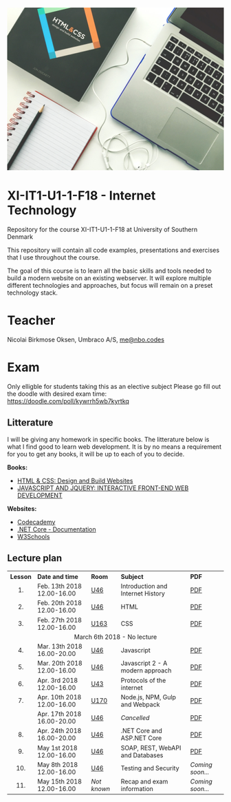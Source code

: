 ![Image representing Web Development](/Images/header.jpg)
# XI-IT1-U1-1-F18 - Internet Technology

Repository for the course XI-IT1-U1-1-F18 at University of Southern Denmark

This repository will contain all code examples, presentations and exercises that I use throughout the course.

The goal of this course is to learn all the basic skills and tools needed to build a modern website on an existing
webserver. It will explore multiple different technologies and approaches, but focus will remain on a preset
technology stack. 

# Teacher

Nicolai Birkmose Oksen, Umbraco A/S, me@nbo.codes

# Exam

Only elligble for students taking this as an elective subject
Please go fill out the doodle with desired exam time: https://doodle.com/poll/kywrrh5wb7kyrtkq 

## Litterature

I will be giving any homework in specific books. The litterature below is what I find good to learn web development. 
It is by no means a requirement for you to get any books, it will be up to each of you to decide. 

__Books:__
- [HTML & CSS: Design and Build Websites](https://www.amazon.co.uk/HTML-CSS-Design-Build-Websites/dp/1118008189)
- [JAVASCRIPT AND JQUERY: INTERACTIVE FRONT-END WEB DEVELOPMENT](https://www.amazon.co.uk/JavaScript-JQuery-Interactive-Front-End-Development/dp/1118531647)

__Websites:__
- [Codecademy](https://codecademy.com)
- [.NET Core - Documentation](https://docs.microsoft.com/en-us/dotnet/core/)
- [W3Schools](https://www.w3schools.com/)


## Lecture plan

<table>
  <tr>
    <th style="text-align:left">Lesson</th>
    <th style="text-align:left">Date and time</th>
    <th style="text-align:left">Room</th>
    <th style="text-align:left">Subject</th>
    <th style="text-align:left">PDF</th>
  </tr>
  <tr>
    <td style="text-align:center;">1.</td>
    <td>Feb. 13th 2018 12.00-16.00</td>
    <td><a href="https://clients.mapsindoors.com/sdu/573f26e4bc1f571b08094312/details/563cb929423b7d0540c9a4d0/">U46</a></td>
    <td>Introduction and Internet History</td>
    <td><a href="https://github.com/NicolaiOksen/XI-IT1-U1-1-F18/blob/master/Presentations/Lesson%201/Lesson%201%20-%20Introduction%20and%20Internet%20History.pdf">PDF</a></td>
  </tr>
  <tr>
    <td style="text-align:center;">2.</td>
    <td>Feb. 20th 2018 12.00-16.00</td>
    <td><a href="https://clients.mapsindoors.com/sdu/573f26e4bc1f571b08094312/details/563cb929423b7d0540c9a4d0/">U46</a></td>
    <td>HTML</td>
    <td><a href="https://github.com/NicolaiOksen/XI-IT1-U1-1-F18/blob/master/Presentations/Lesson%202/Lesson%202%20-%20HTML.pdf">PDF</a></td>
  </tr>
  <tr>
    <td style="text-align:center;">3.</td>
    <td>Feb. 27th 2018 12.00-16.00</td>
    <td><a href="https://clients.mapsindoors.com/sdu/573f26e4bc1f571b08094312/details/563cba37423b7d0540c9adb6/">U163</a></td>
    <td>CSS</td>
    <td><a href="https://github.com/NicolaiOksen/XI-IT1-U1-1-F18/blob/master/Presentations/Lesson%203/Lesson%203%20-%20CSS.pdf">PDF</a></td>
  </tr>
  <tr>
    <td colspan="5" style="text-align:center;">March 6th 2018 - No lecture</td>
  </tr>
  <tr>
    <td style="text-align:center;">4.</td>
    <td>Mar. 13th 2018 16.00-20.00</td>
    <td><a href="https://clients.mapsindoors.com/sdu/573f26e4bc1f571b08094312/details/563cb929423b7d0540c9a4d0/">U46</a></td>
    <td>Javascript</td>
    <td><a href="https://github.com/NicolaiOksen/XI-IT1-U1-1-F18/blob/master/Presentations/Lesson%204/Lesson%204%20-%20Javascript.pdf">PDF</a></td>
  </tr>
  <tr>
    <td style="text-align:center;">5.</td>
    <td>Mar. 20th 2018 12.00-16.00</td>
    <td><a href="https://clients.mapsindoors.com/sdu/573f26e4bc1f571b08094312/details/563cb929423b7d0540c9a4d0/">U46</a></td>
    <td>Javascript 2 - A modern approach</td>
    <td><a href="https://github.com/NicolaiOksen/XI-IT1-U1-1-F18/blob/master/Presentations/Lesson%205/Lesson%205%20-%20Advanced%20Javascript.pdf">PDF</a></td>
  </tr>
  <tr>
    <td style="text-align:center;">6.</td>
    <td>Apr. 3rd 2018 12.00-16.00</td>
    <td><a href="https://clients.mapsindoors.com/sdu/573f26e4bc1f571b08094312/details/563cb84b423b7d0540c99d4e/">U43</a></td>
    <td>Protocols of the internet</td>
    <td><a href="https://github.com/NicolaiOksen/XI-IT1-U1-1-F18/blob/master/Presentations/Lesson%206/Lesson%206%20-%20Protocols%20of%20the%20Internet.pdf">PDF</a></td>
  </tr>
  <tr>
    <td style="text-align:center;">7.</td>
    <td>Apr. 10th 2018 12.00-16.00</td>
    <td><a href="https://clients.mapsindoors.com/sdu/573f26e4bc1f571b08094312/details/563cba39423b7d0540c9adc3/">U170</a></td>
    <td>Node.js, NPM, Gulp and Webpack</td>
    <td><a href="https://github.com/NicolaiOksen/XI-IT1-U1-1-F18/blob/master/Presentations/Lesson%207/Lesson%207%20-%20Node.js%2C%20NPM%2C%20Gulp%20and%20Webpack.pdf">PDF</a></td>
  </tr>
  <tr>
    <td style="text-align:center;"></td>
    <td>Apr. 17th 2018 16.00-20.00</td>
    <td><a href="https://clients.mapsindoors.com/sdu/573f26e4bc1f571b08094312/details/563cb929423b7d0540c9a4d0/">U46</a></td>
    <td><i>Cancelled</i></td>
    <td><a href="https://github.com/NicolaiOksen/XI-IT1-U1-1-F18/blob/master/Presentations/Lesson%208/Lesson%208%20-%20Dotnet%20Core.pdf">PDF</a></td>
  </tr>
  <tr>
    <td style="text-align:center;">8.</td>
    <td>Apr. 24th 2018 16.00-20.00</td>
    <td><a href="https://clients.mapsindoors.com/sdu/573f26e4bc1f571b08094312/details/563cb929423b7d0540c9a4d0/">U46</a></td>
    <td>.NET Core and ASP.NET Core</td>
    <td><a href="https://github.com/NicolaiOksen/XI-IT1-U1-1-F18/blob/master/Presentations/Lesson%208/Lesson%208%20-%20Dotnet%20Core.pdf">PDF</a></td>
  </tr>
  <tr>
    <td style="text-align:center;">9.</td>
    <td>May 1st 2018 12.00-16.00</td>
    <td><a href="https://clients.mapsindoors.com/sdu/573f26e4bc1f571b08094312/details/563cb929423b7d0540c9a4d0/">U46</a></td>
    <td> SOAP, REST, WebAPI and Databases</td>
    <td><a href="https://github.com/NicolaiOksen/XI-IT1-U1-1-F18/blob/master/Presentations/Lesson%209/Lesson%209%20-%20SOAP-REST-WebAPI.pdf">PDF</a></td>
  </tr>
  <tr>
    <td style="text-align:center;">10.</td>
    <td>May 8th 2018 12.00-16.00</td>
    <td><a href="https://clients.mapsindoors.com/sdu/573f26e4bc1f571b08094312/details/563cb929423b7d0540c9a4d0/">U46</a></td>
    <td>Testing and Security</td>
    <td><i>Coming soon...</i></td>
  </tr>
  <tr>
    <td style="text-align:center;">11.</td>
    <td>May 15th 2018 12.00-16.00</td>
    <td><i>Not known</i></td>
    <td>Recap and exam information</td>
    <td><i>Coming soon...</i></td>
  </tr>
</table>
